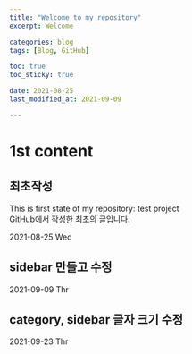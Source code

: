 ```yaml
---
title: "Welcome to my repository"
excerpt: Welcome

categories: blog
tags: [Blog, GitHub]

toc: true
toc_sticky: true

date: 2021-08-25
last_modified_at: 2021-09-09

---
```



# 1st content

## 최초작성

This is first state of my repository: test project  
GitHub에서 작성한 최초의 글입니다.  

2021-08-25 Wed  

## sidebar 만들고 수정  

2021-09-09 Thr

## category, sidebar 글자 크기 수정

2021-09-23 Thr
